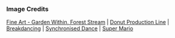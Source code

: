 ### Image Credits

[Fine Art - Garden Within, Forest Stream](https://lh3.ggpht.com/_NOq1APgGV4w/TU7Z1rdFijI/AAAAAAAABho/sH9U8VQOAv4/s1600/Fine%2BArt%2B-%2BGarden%2BWithin%252C%2BForest%2BStream.jpg) |
[Donut Production Line](http://giphy.com/gifs/WFkbyRl2Ke1oY) |
[Breakdancing](http://www.reactiongifs.com/breakdancing/) |
[Synchronised Dance](http://giphy.com/gifs/7EeruWJvA9C8w) |
[Super Mario](http://www.dramaking.de/wp-content/uploads/2010/05/step8ua.gif)
